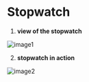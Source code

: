 # Stopwatch

1) **view of the  stopwatch**

![image1](https://github.com/vasanthgx/simple-js-projects/blob/main/projects/stopwatch/images/image1.png)

2) **stopwatch in action**


![image2](https://github.com/vasanthgx/simple-js-projects/blob/main/projects/stopwatch/images/image2.png)